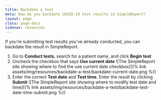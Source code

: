 ```yaml
---
title: Backdate a test
meta: How do you backdate COVID-19 test results in SimpleReport?
layout: page
class: page-docs
sidenav: resources
---
```

If you’re submitting test results you’ve already conducted, you can backdate the result in SimpleReport.

1. Go to **Conduct tests**, search for a patient name, and click **Begin test**
2. Uncheck the checkbox that says **Use current date**
![The SimpleReport site showing where to find the use current date checkbox]({% link assets/img/resources/backdate-a-test/backdate-current-date.png %})
3. Enter the correct **Test date** and **Test time**. Enter the result by clicking **Submit**
![The SimpleReport site showing where to modify test date and time]({% link assets/img/resources/backdate-a-test/backdate-test-date-time-submit.png %})
